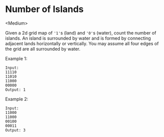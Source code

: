 # Number of Islands

\<Medium>

Given a 2d grid map of `'1'`s (land) and `'0'`s (water), count the number of
islands. An island is surrounded by water and is formed by connecting adjacent
lands horizontally or vertically. You may assume all four edges of the grid are
all surrounded by water.

Example 1:

```
Input:
11110
11010
11000
00000
Output: 1
```

Example 2:

```
Input:
11000
11000
00100
00011
Output: 3
```

